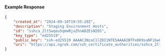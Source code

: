 <!-- Code generated for API Clients. DO NOT EDIT. -->

#### Example Response

```json
{
	"created_at": "2024-09-10T19:55:20Z",
	"description": "Staging Environment Hosts",
	"id": "sshca_2ltSwqeu5qmwRjuZhnA8ZEsNIDS",
	"key_type": "ed25519",
	"public_key": "ssh-ed25519 AAAAC3NzaC1lZDI1NTE5AAAAIBTFe8K9saNFibwLSZ6lncYj52C4yv2XgYyffrWxfINz",
	"uri": "https://api.ngrok.com/ssh_certificate_authorities/sshca_2ltSwqeu5qmwRjuZhnA8ZEsNIDS"
}
```
